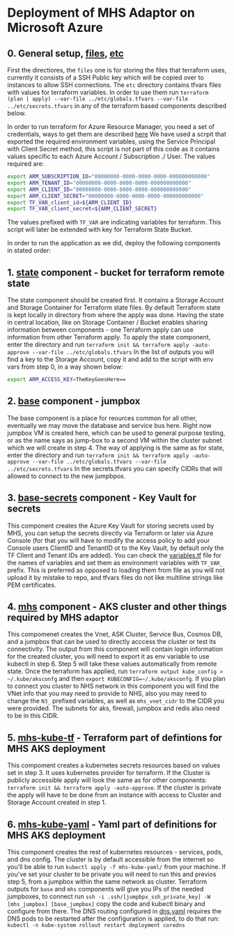 # Deployment of MHS Adaptor on Microsoft Azure

## 0. General setup, [files](files), [etc](etc)

First the directiores, the `files` one is for storing the files that terraform uses, currently it consists of a SSH Public key which will be copied over to instances to allow SSH connections. The `etc` directory contains tfvars files with values for terraform variables. In order to use them run `terraform (plan | apply) --var-file ../etc/globals.tfvars --var-file ../etc/secrets.tfvars` in any of the terraform based components described below.

In order to run terraform for Azure Resource Manager, you need a set of credentials, ways to get them are described [here](https://registry.terraform.io/providers/hashicorp/azurerm/latest/docs#authenticating-to-azure) We have used a scrpit that exported the required environment variables, using the Service Principal with Client Secret method, this script is not part of this code as it contains values specific to each Azure Account / Subscription ./ User. The values required are:

```bash
export ARM_SUBSCRIPTION_ID="00000000-0000-0000-0000-000000000000"
export ARM_TENANT_ID="00000000-0000-0000-0000-000000000000"
export ARM_CLIENT_ID="00000000-0000-0000-0000-000000000000"
export ARM_CLIENT_SECRET="00000000-0000-0000-0000-000000000000"
export TF_VAR_client_id=${ARM_CLIENT_ID}
export TF_VAR_client_secret=${ARM_CLIENT_SECRET}
```

The values prefixed with `TF_VAR` are indicating variables for terraform. This script will later be extended with key for Terraform State Bucket.

In order to run the application as we did, deploy the following components in stated order:

## 1. [state](state) component - bucket for terraform remote state

The state component should be created first. It contains a Storage Account and Storage Container for Terraform state files. By default Terraform state is kept locally in directory from where the apply was done. Having the state in central location, like on Storage Container / Bucket enables sharing information between components - one Terraform apply can use information from other Terraform apply. To apply the state component, enter the directory and run `terraform init && terraform apply -auto-approve --var-file ../etc/globals.tfvars` In the list of outputs you will find a key to the Storage Account, copy it and add to the script with env vars from step 0, in a way shown below:

```bash
export ARM_ACCESS_KEY=TheKeyGoesHere==
```

## 2. [base](base) component - jumpbox

The base component is a place for reources common for all other, eventually we may move the database and service bus here. Right now jumpbox VM is created here, which can be used to general purpose testing, or as the name says as jump-box to a second VM within the cluster subnet which we will create in step 4. The way of applying is the same as for state, enter the directory and run `terraform init && terraform apply -auto-approve --var-file ../etc/globals.tfvars --var-file ../etc/secrets.tfvars` In the secrets.tfvars you can specify CIDRs that will allowed to connect to the new jumpbpox.

## 3. [base-secrets](base-secrets) component - Key Vault for secrets

This component creates the Azure Key Vault for storing secrets used by MHS, you can setup the secrets directly via Terraform or later via Azure Console (for that you will have to modify the access policy to add your Console users ClientID and TenantID ot to the Key Vault, by default only the TF Client and Tenant IDs are added). You can check the [variables.tf](base-secrets/variables.tf) file for the names of variables and set them as environment variables with `TF_VAR_` prefix. This is preferred as opposed to loading them from file as you will not upload it by mistake to repo, and tfvars files do not like multiline strings like PEM certificates.

## 4. [mhs](mhs) component - AKS cluster and other things required by MHS adaptor

This compomenet creates the Vnet, ASK Cluster, Service Bus, Cosmos DB, and a jumpbox that can be used to directly acccess the cluster or test its connectivity. The output from this component will contain login information for the created cluster, you will need to export it as env variable to use kubectl in step 6. Step 5 will take these values automatically from remote state. Once the terraform has applied, run `terraform output kube_config > ~/.kube/aksconfg` and then `export KUBECONFIG=~/.kube/aksconfg`. If you plan to connect you cluster to NHS network in this component you will find the VNet info that you may need to provide to NHS, also you may need to change the `N3_` prefixed variables, as well as `mhs_vnet_cidr` to the CIDR you were provided. The subnets for aks, firewall, jumpbox and redis also need to be in this CIDR.

## 5. [mhs-kube-tf](mhs-kube-tf) - Terraform part of defintions for MHS AKS deployment

This compoment creates a kubernetes secrets resources based on values set in step 3. It uses kubernetes provider for terraform. If the Cluster is publicly accessible apply will look the same as for other components: `terraform init && terraform apply -auto-approve`. If the cluster is private the apply will have to be done from an instance with access to Cluster and Storage Account created in step 1.

## 6. [mhs-kube-yaml](mhs-kube-yaml) - Yaml part of definitions for MHS AKS deployment

This component creates the rest of kubernetes resources - services, pods, and dns config. The cluster is by default accessible from the internet so you'll be able to run `kubectl apply -f mhs-kube-yaml/` from your machine. If you've set your cluster to be private you will need to run this and previos step 5, from a jumpbox within the same network as cluster. Terraform outputs for `base` and `mhs` components will give you IPs of the needed jumpboxes, to connect run `ssh -i .ssh/[jumpbpx_ssh_private_key] -W [mhs_jumpbox] [base_jumpbox]` copy the code and kubectl binary and configure from there.
The DNS routing configured in [dns.yaml](mhs-kube-yaml/dns.yaml) requires the DNS pods to be restarted after the configuration is applied, to do that run: `kubectl -n kube-system rollout restart deployment coredns`
